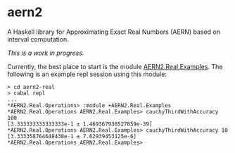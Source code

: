 # aern2
A Haskell library for Approximating Exact Real Numbers (AERN) based on interval computation. 

*This is a work in progress.*

Currently, the best place to start is the module [AERN2.Real.Examples](https://github.com/michalkonecny/aern2/blob/master/aern2-real/src/AERN2/Real/Examples.hs).
The following is an example repl session using this module:

```
> cd aern2-real
> cabal repl
...
*AERN2.Real.Operations> :module +AERN2.Real.Examples
*AERN2.Real.Operations AERN2.Real.Examples> cauchyThirdWithAccuracy 100
[3.333333333333333e-1 ± 1.469367938527859e-39]
*AERN2.Real.Operations AERN2.Real.Examples> cauchyThirdWithAccuracy 10
[3.333358764648438e-1 ± 7.62939453125e-6]
*AERN2.Real.Operations AERN2.Real.Examples>
```

